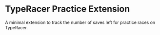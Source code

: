 # TypeRacer Practice Extension

A minimal extension to track the number of saves left for practice races on TypeRacer.